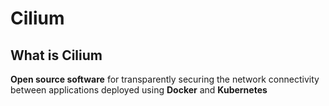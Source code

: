 # Cilium

## What is Cilium
**Open source software** for transparently securing the network connectivity between applications deployed using **Docker** and **Kubernetes**

